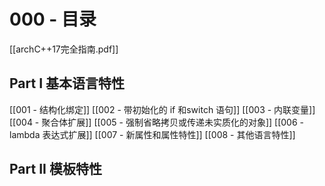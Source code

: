 # 000 - 目录

[[archC++17完全指南.pdf]]

## Part I 基本语言特性
[[001 -  结构化绑定]]
[[002 - 带初始化的 if 和switch 语句]]
[[003 -  内联变量]]
[[004 -  聚合体扩展]]
[[005 -  强制省略拷贝或传递未实质化的对象]]
[[006 - lambda 表达式扩展]]
[[007 -  新属性和属性特性]]
[[008 - 其他语言特性]]


## Part II 模板特性

